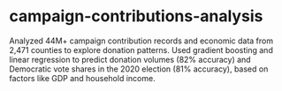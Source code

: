 # campaign-contributions-analysis
Analyzed 44M+ campaign contribution records and economic data from 2,471 counties to explore donation patterns. Used gradient boosting and linear regression to predict donation volumes (82% accuracy) and Democratic vote shares in the 2020 election (81% accuracy), based on factors like GDP and household income.
